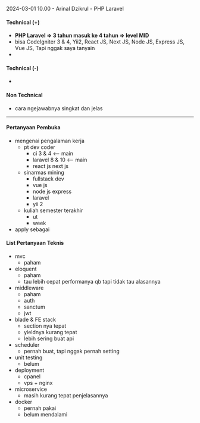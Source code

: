 2024-03-01 10.00 - Arinal Dzikrul - PHP Laravel

#### Technical (+) 

- **PHP Laravel => 3 tahun masuk ke 4 tahun => level MID**  
- bisa CodeIgniter 3 & 4, Yii2, React JS, Next JS, Node JS, Express JS, Vue JS, Tapi nggak saya tanyain
-  

#### Technical (-)  

- 

#### Non Technical  

- cara ngejawabnya singkat dan jelas

---

#### Pertanyaan Pembuka

- mengenai pengalaman kerja  
	- pt dev coder
		- ci 3 & 4 <-- main
		- laravel 8 & 10 <-- main
		- react js next js
	- sinarmas mining
		- fullstack dev
		- vue js
		- node js express
		- laravel
		- yii 2
	- kuliah semester terakhir
		- ut
		- week      
- apply sebagai


#### List Pertanyaan Teknis

- mvc
	- paham
- eloquent
	- paham
	- tau lebih cepat performanya qb tapi tidak tau alasannya
- middleware
	- paham
	- auth
	- sanctum
	- jwt
- blade & FE stack
	- section nya tepat
	- yieldnya kurang tepat
	- lebih sering buat api
- scheduler
	- pernah buat, tapi nggak pernah setting
- unit testing
	- belum
- deployment
	- cpanel
	- vps + nginx
- microservice
	- masih kurang tepat penjelasannya
- docker
	- pernah pakai
	- belum mendalami